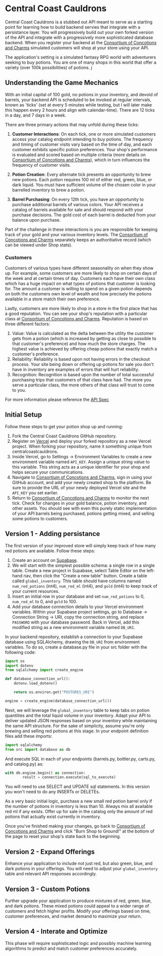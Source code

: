 # Central Coast Cauldrons

Central Coast Cauldrons is a stubbed out API meant to serve as a starting point for learning how to build backend servies that integrate with a persistance layer. You will progressively build out your own forked version of the API and integrate with a progressively more sophisticated database backend. When you register your backend at the [Consortium of Concotions and Charms](https://potion-exchange.vercel.app/) simulated customers will shop at your store using your API. 

The application's setting is a simulated fantasy RPG world with adventurers seeking to buy potions. You are one of many shops in this world that offer a variety (over 100k possibilities) of potions. j

## Understanding the Game Mechanics

With an initial capital of 100 gold, no potions in your inventory, and devoid of barrels, your backend API is scheduled to be invoked at regular intervals, known as 'ticks' (set at every 5 minutes while testing, but I will later make this happen every 2 hours and align with calendar-time). There are 12 ticks in a day, and 7 days in a week. 

There are three primary actions that may unfold during these ticks:

1. **Customer Interactions**: On each tick, one or more simulated customers access your catalog endpoint intending to buy potions. The frequency and timing of customer visits vary based on the time of day, and each customer exhibits specific potion preferences. Your shop's performance is evaluated and scored based on multiple criteria (more details on [Consortium of Concotions and Charms](https://potion-exchange.vercel.app/)), which in turn influences the frequency of customer visits.

2. **Potion Creation**: Every alternate tick presents an opportunity to brew new potions. Each potion requires 100 ml of either red, green, blue, or dark liquid. You must have sufficient volume of the chosen color in your barrelled inventory to brew a potion.

3. **Barrel Purchasing**: On every 12th tick, you have an opportunity to purchase additional barrels of various colors. Your API receives a catalog of barrels available for sale and should respond with your purchase decisions. The gold cost of each barrel is deducted from your balance upon purchase.

Part of the challenge in these interactions is you are responsible for keeping track of your gold and your various inventory levels. The [Consortium of Concotions and Charms](https://potion-exchange.vercel.app/) separately keeps an authoritiative record (which can be viewed under Shop stats).

### Customers
Customers of various types have different seasonality on when they show up. For example, some customers are more likely to shop on certain days of the week and at certain times of day. Customers each have their own class which has a huge impact on what types of potions that customer is looking for. The amount a customer is willing to spend on a given potion depends on both the customers own level of wealth and how precisely the potions available in a store match their own preference.

Lastly, customers are more likely to shop in a store in the first place that has a good reputation. You can see your shop's reputation with a particular class at [Consortium of Concotions and Charms](https://potion-exchange.vercel.app/). Reputation is based on three different factors:
1. Value: Value is calculated as the delta between the utility the customer gets from a potion (which is increased by getting as close to possible to that customer's preference) and how much the store charges. The highest value is achieved by offering cheap potions that exactly match a customer's preference.
2. Reliability: Reliability is based upon not having errors in the checkout process. Your site being down or offering up potions for sale you don't have in inventory are examples of errors that will hurt reliability.
3. Recognition: Recognition is based upon the number of total successful purchasing trips that customers of that class have had. The more you serve a particular class, the more others of that class will trust to come to you.

For more information please reference the [API Spec](APISpec.md)

## Initial Setup

Follow these steps to get your potion shop up and running:

1. Fork the Central Coast Cauldrons GitHub repository.
2. Register on [Vercel](https://vercel.com/) and deploy your forked repository as a new Vercel project. When forking your repository, name it something unique from centralcoastcauldrons.
3. Inside Vercel, go to Settings -> Environment Variables to create a new environment variable named `API_KEY`. Assign a unique string value to this variable. This string acts as a unique identifier for your shop and helps secure your communications.
4. Navigate to [Consortium of Concotions and Charms](https://potion-exchange.vercel.app/), sign in using your GitHub account, and add your newly created shop to the platform. Be sure to provide the URL of your newly deployed Vercel site and the `API_KEY` you set earlier.
5. Return to [Consortium of Concotions and Charms](https://potion-exchange.vercel.app/) to monitor the next tick. Check for changes in your gold balance, potion inventory, and other assets. You should see with even this purely static implementation of your API barrels being purchased, potions getting mixed, and selling some potions to customers.

## Version 1 - Adding persistance

The first version of your improved store will simply keep track of how many red potions are available. Follow these steps:

1. Create an account on [Supabase](https://supabase.com/).
2. We will start with the simplest possible schema: a single row in a single table. Create a new project in Supabase, select Table Editor on the left-hand nav, then click the "Create a new table" button. Create a table called `global_inventory`. This table should have columns named `num_red_potions` (int4), `num_red_ml` (int4), and `gold` (int4) to keep track of your current resources.
3. Insert an initial row in your database and set `num_red_potions` to 0, `num_red_ml` to 0, and `gold` to 100.
3. Add your database connection details to your Vercel environment variables. Within your Supabase project settings, go to Database -> Connection String -> URI, copy the connection string, and replace `PASSWORD` with your database password. Back in Vercel, add this modified string as a new environment variable named `DB_URI`.

In your backend repository, establish a connection to your Supabase database using SQLAlchemy, drawing the `DB_URI` from environment variables. To do so, create a database.py file in your src folder with the following code:
```py
import os
import dotenv
from sqlalchemy import create_engine

def database_connection_url():
    dotenv.load_dotenv()

    return os.environ.get("POSTGRES_URI")

engine = create_engine(database_connection_url())
```

Next, we will leverage the `global_inventory` table to keep tabs on potion quantities and the total liquid volume in your inventory. Adapt your API to deliver updated JSON responses based on your inventory while maintaining the same API structure. For the sake of simplicity, assume you're only brewing and selling red potions at this stage.
In your endpoint definition files add these imports:
```py
import sqlalchemy
from src import database as db
```

And execute SQL in each of your endpoints (barrels.py, bottler.py, carts.py, and catalog.py) as:
```py
with db.engine.begin() as connection:
        result = connection.execute(sql_to_execute)
```

You will need to use SELECT and UPDATE sql statements. In this version you won't need to do any INSERTs or DELETEs.

As a very basic initial logic, purchase a new small red potion barrel only if the number of potions in inventory is less than 10. Always mix all available red ml if any exists. Offer up for sale in the catalog only the amount of red potions that actually exist currently in inventory.

Once you've finished making your changes, go back to [Consortium of Concotions and Charms](https://potion-exchange.vercel.app/) and click "Burn Shop to Ground!" at the bottom of the page to reset your shop's state back to the beginning.

## Version 2 - Expand Offerings

Enhance your application to include not just red, but also green, blue, and dark potions in your offerings. You will need to adjust your `global_inventory` table and relevant API responses accordingly.

## Version 3 - Custom Potions

Further upgrade your application to produce mixtures of red, green, blue, and dark potions. These mixed potions could appeal to a wider range of customers and fetch higher profits. Modify your offerings based on time, customer preferences, and market demand to maximize your return.

## Version 4 - Interate and Optimize

 This phase will require sophisticated logic and possibly machine learning algorithms to predict and match customer preferences accurately.
